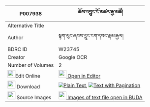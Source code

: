 |P007938|ཆོས་འབྱུང་ངོ་མཚར་རྒྱ་མཚོ། 
| --- | --- 
|Alternative Title |
|Author| སྟག་ལུང་ཞབས་དྲུང་ངག་དབང་རྣམ་རྒྱལ།
|BDRC ID | W23745
|Creator | Google OCR
|Number of Volumes| 2
|<img width="25" src="https://img.icons8.com/color/25/000000/edit-property.png">Edit Online| [<img width="25" src="https://avatars.githubusercontent.com/u/45091458?s=200&v=4"> Open in Editor](http://editor.openpecha.org/P007938)
|<img width="25" src="https://img.icons8.com/fluent/48/000000/download-2.png"/>  Download | [![](https://img.icons8.com/color/20/000000/txt.png)Plain Text](https://github.com/Openpecha/P007938/releases/download/v1/chojung_ngotsar_gyatso_plain_P007938.zip), [![](https://img.icons8.com/color/20/000000/txt.png)Text with Pagination](https://github.com/Openpecha/P007938/releases/download/v1/chojung_ngotsar_gyatso_pages_P007938.zip)
|<img width="25" src="https://img.icons8.com/plasticine/100/000000/pictures-folder.png"/>  Source Images | [<img width="25" src="https://library.bdrc.io/icons/BUDA-small.svg"> Images of text file open in BUDA](https://library.bdrc.io/show/bdr:W23745)